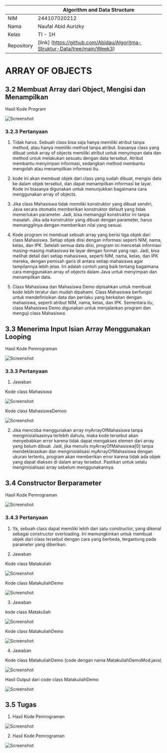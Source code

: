 |  | Algorithm and Data Structure |
|--|--|
| NIM |  244107020212|
| Nama |  Naufal Abid Aurizky |
| Kelas | TI - 1H |
| Repository | [link] (https://github.com/Abidau/Algoritma-Struktur-Data/tree/main/Week3) |

# ARRAY OF OBJECTS

## 3.2 Membuat Array dari Object, Mengisi dan Menampilkan

Hasil Kode Program 

![Screenshot](img/MahasiswaDemo.png)

### 3.2.3 Pertanyaan

1. Tidak harus. Sebuah class bisa saja hanya memiliki atribut tanpa method, atau hanya memiliki method tanpa atribut. biasanya class yang dibuat untuk array of objects memiliki atribut untuk menyimpan data dan method untuk melakukan sesuatu dengan data tersebut. Atribut membantu menyimpan informasi, sedangkan method membantu mengolah atau menampilkan informasi itu.

2. kode ini akan membuat objek dari class yang sudah dibuat, mengisi data ke dalam objek tersebut, dan dapat menampilkan informasi ke layar. Kode ini biasanya digunakan untuk menunjukkan bagaimana cara menggunakan array of objects.

3. Jika class Mahasiswa tidak memiliki konstruktor yang dibuat sendiri, Java secara otomatis memberikan konstruktor default yang tidak memerlukan parameter. Jadi, bisa memanggil konstruktor ini tanpa masalah. Jika ada konstruktor yang dibuat dengan parameter, harus memanggilnya dengan memberikan nilai yang sesuai.

4. Kode program ini membuat sebuah array yang berisi tiga objek dari class Mahasiswa. Setiap objek diisi dengan informasi seperti NIM, nama, kelas, dan IPK. Setelah semua data diisi, program ini mencetak informasi masing-masing mahasiswa ke layar dengan format yang rapi. Jadi, bisa melihat detail dari setiap mahasiswa, seperti NIM, nama, kelas, dan IPK mereka, dengan pemisah garis di antara setiap mahasiswa agar tampilannya lebih jelas. Ini adalah contoh yang baik tentang bagaimana cara menggunakan array of objects dalam Java untuk menyimpan dan menampilkan data.

5. Class Mahasiswa dan Mahasiswa Demo dipisahkan untuk membuat kode lebih teratur dan mudah dipahami. Class Mahasiswa berfungsi untuk mendefinisikan data dan perilaku yang berkaitan dengan mahasiswa, seperti atribut NIM, nama, kelas, dan IPK. Sementara itu, class Mahasiswa Demo digunakan untuk menjalankan program dan menguji class Mahasiswa.

## 3.3 Menerima Input Isian Array Menggunakan Looping

Hasil Kode Pemrograman

![Screenshot](img/Mahasiswa.png)

### 3.3.3 Pertanyaan

1. Jawaban

Kode class Mahasiswa

![Screenshot](img/Pertanyaan1(1).png)

Kode class MahasiswaDemoo

![Screenshot](img/Pertanyaan1(2).png)

2. Jika mencoba menggunakan array myArrayOfMahasiswa tanpa menginisialisasinya terlebih dahulu, maka kode tersebut akan menyebabkan error karena tidak dapat mengakses elemen dari array yang belum dibuat. Jadi, jika menulis myArrayOfMahasiswa[0] tanpa mendeklarasikan dan menginisialisasi myArrayOfMahasiswa dengan ukuran tertentu, program akan memberikan error karena tidak ada objek yang dapat diakses di dalam array tersebut. Pastikan untuk selalu menginisialisasi array sebelum menggunakannya.

## 3.4 Constructor Berparameter

Hasil Kode Pemrograman

![Screenshot](img/Matkul.png)

### 3.4.3 Pertanyaan

1. Ya, sebuah class dapat memiliki lebih dari satu constructor, yang dikenal sebagai constructor overloading. Ini memungkinkan untuk membuat objek dari class tersebut dengan cara yang berbeda, tergantung pada parameter yang diberikan.

2. Jawaban

Kode class Matakuliah

![Screenshot](img/Pertanyaan2(1).png)

Kode class MatakuliahDemo

![Screenshot](img/Pertanyaan2(2).png)

3.  Jawaban

kode class Matakuliah

![Screenshot](img/Pertanyaan3(1).png)

Kode class MatakuliahDemo

![Screenshot](img/Pertanyaan3(2).png)

4. Jawaban

Kode class MatakuliahDemo (code dengan nama MatakuliahDemoMod.java)

![Screenshot](img/Pertanyaan4(1).png)

Hasil Output dari code class MatakuliahDemo

![Screenshot](img/Pertanyaan4(2).png)

## 3.5 Tugas

1. Hasil Kode Pemrograman 

![Screenshot](img/Dosen.png)

2. Hasil Kode Pemrograman

![Screenshot](img/DataDosen.png)